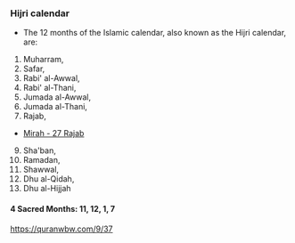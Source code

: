 ### Hijri calendar
* The 12 months of the Islamic calendar, also known as the Hijri calendar, are: 
1. Muharram,
2. Safar,
3. Rabi' al-Awwal,
4. Rabi' al-Thani,
5. Jumada al-Awwal,
6. Jumada al-Thani,
7. Rajab,
* [Mirah - 27 Rajab](https://www.youtube.com/shorts/tiVbifh3Kp0)
9. Sha'ban,
10. Ramadan,
11. Shawwal,
12. Dhu al-Qidah,
13. Dhu al-Hijjah

#### 4 Sacred Months: 11, 12, 1, 7
https://quranwbw.com/9/37
